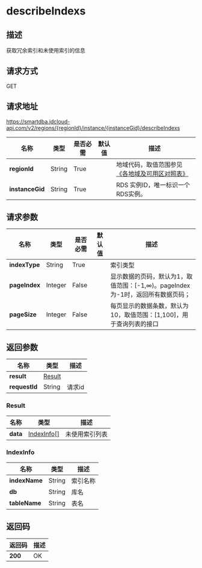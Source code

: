 # describeIndexs


## 描述
获取冗余索引和未使用索引的信息

## 请求方式
GET

## 请求地址
https://smartdba.jdcloud-api.com/v2/regions/{regionId}/instance/{instanceGid}/describeIndexs

|名称|类型|是否必需|默认值|描述|
|---|---|---|---|---|
|**regionId**|String|True| |地域代码，取值范围参见[《各地域及可用区对照表》](../Enum-Definitions/Regions-AZ.md)|
|**instanceGid**|String|True| |RDS 实例ID，唯一标识一个RDS实例。|

## 请求参数
|名称|类型|是否必需|默认值|描述|
|---|---|---|---|---|
|**indexType**|String|True| |索引类型|
|**pageIndex**|Integer|False| |显示数据的页码，默认为1，取值范围：[-1,∞)。pageIndex 为-1时，返回所有数据页码；|
|**pageSize**|Integer|False| |每页显示的数据条数，默认为10，取值范围：[1,100]，用于查询列表的接口|


## 返回参数
|名称|类型|描述|
|---|---|---|
|**result**|[Result](#result)| |
|**requestId**|String|请求id|

### <div id="Result">Result</div>
|名称|类型|描述|
|---|---|---|
|**data**|[IndexInfo[]](#indexinfo)|未使用索引列表|
### <div id="IndexInfo">IndexInfo</div>
|名称|类型|描述|
|---|---|---|
|**indexName**|String|索引名称|
|**db**|String|库名|
|**tableName**|String|表名|

## 返回码
|返回码|描述|
|---|---|
|**200**|OK|
